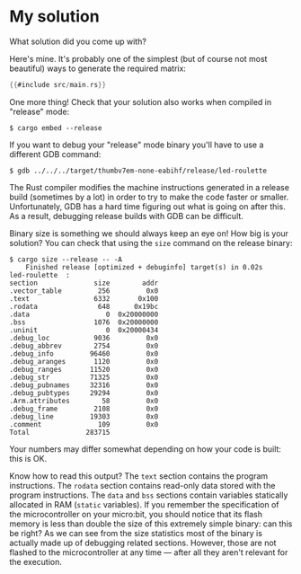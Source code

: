 # My solution

What solution did you come up with?

Here's mine. It's probably one of the simplest (but of course not most beautiful) ways to generate
the required matrix:

``` rust
{{#include src/main.rs}}
```

One more thing! Check that your solution also works when compiled in "release" mode:

``` console
$ cargo embed --release
```

If you want to debug your "release" mode binary you'll have to use a different GDB command:

``` console
$ gdb ../../../target/thumbv7em-none-eabihf/release/led-roulette
```

The Rust compiler modifies the machine instructions generated in a release build (sometimes by a
lot) in order to try to make the code faster or smaller. Unfortunately, GDB has a hard time figuring
out what is going on after this. As a result, debugging release builds with GDB can be difficult.

Binary size is something we should always keep an eye on! How big is your solution? You can check
that using the `size` command on the release binary:

``` console
$ cargo size --release -- -A
    Finished release [optimized + debuginfo] target(s) in 0.02s
led-roulette  :
section              size        addr
.vector_table         256         0x0
.text                6332       0x100
.rodata               648      0x19bc
.data                   0  0x20000000
.bss                 1076  0x20000000
.uninit                 0  0x20000434
.debug_loc           9036         0x0
.debug_abbrev        2754         0x0
.debug_info         96460         0x0
.debug_aranges       1120         0x0
.debug_ranges       11520         0x0
.debug_str          71325         0x0
.debug_pubnames     32316         0x0
.debug_pubtypes     29294         0x0
.Arm.attributes        58         0x0
.debug_frame         2108         0x0
.debug_line         19303         0x0
.comment              109         0x0
Total              283715
```

Your numbers may differ somewhat depending on how your code is built: this is OK.

Know how to read this output? The `text` section contains the program instructions. The `rodata`
section contains read-only data stored with the program instructions. The `data` and `bss` sections
contain variables statically allocated in RAM (`static` variables).  If you remember the
specification of the microcontroller on your micro:bit, you should notice that its flash memory is
less than double the size of this extremely simple binary: can this be right?  As we can see from
the size statistics most of the binary is actually made up of debugging related sections. However,
those are not flashed to the microcontroller at any time — after all they aren't relevant for the
execution.
